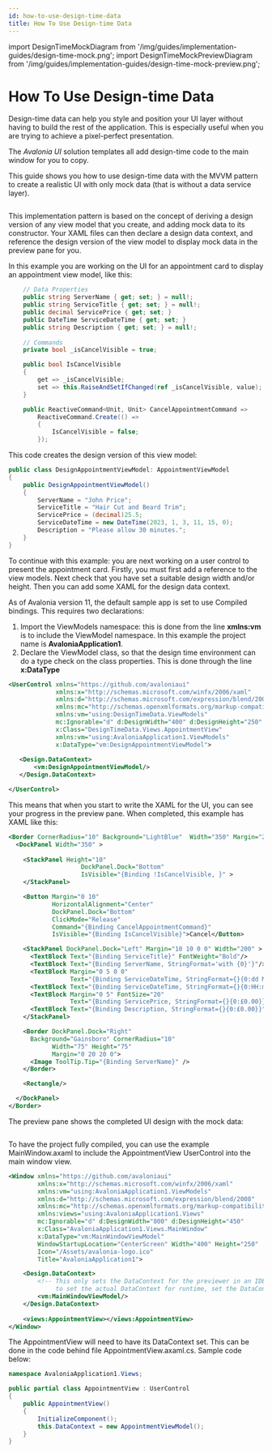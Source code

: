 ```yaml
---
id: how-to-use-design-time-data
title: How To Use Design-time Data
---
```


import DesignTimeMockDiagram from '/img/guides/implementation-guides/design-time-mock.png';
import DesignTimeMockPreviewDiagram from '/img/guides/implementation-guides/design-time-mock-preview.png';

# How To Use Design-time Data

Design-time data can help you style and position your UI layer without having to build the rest of the application. This is especially useful when you are trying to achieve a pixel-perfect presentation.

The _Avalonia UI_ solution templates all add design-time code to the main window for you to copy.

This guide shows you how to use design-time data with the MVVM pattern to create a realistic UI with only mock data (that is without a data service layer). 

<img src={DesignTimeMockDiagram} alt=""/>

This implementation pattern is based on the concept of deriving a design version of any view model that you create, and adding mock data to its constructor. Your XAML files can then declare a design data context, and reference the design version of the view model to display mock data in the preview pane for you.

In this example you are working on the UI for an appointment card to display an appointment view model, like this:

```csharp
    // Data Properties
    public string ServerName { get; set; } = null!;
    public string ServiceTitle { get; set; } = null!;    
    public decimal ServicePrice { get; set; }
    public DateTime ServiceDateTime { get; set; }
    public string Description { get; set; } = null!;  
    
    // Commands
    private bool _isCancelVisible = true;

    public bool IsCancelVisible
    {
        get => _isCancelVisible;
        set => this.RaiseAndSetIfChanged(ref _isCancelVisible, value);
    }

    public ReactiveCommand<Unit, Unit> CancelAppointmentCommand =>
        ReactiveCommand.Create(() =>
        {
            IsCancelVisible = false;
        });

```

This code creates the design version of this view model:

```csharp
public class DesignAppointmentViewModel: AppointmentViewModel
{
    public DesignAppointmentViewModel()
    {
        ServerName = "John Price";
        ServiceTitle = "Hair Cut and Beard Trim";
        ServicePrice = (decimal)25.5;
        ServiceDateTime = new DateTime(2023, 1, 3, 11, 15, 0);
        Description = "Please allow 30 minutes.";
    }
}
```

To continue with this example: you are next working on a user control to present the appointment card. Firstly, you must first add a reference to the view models. Next check that you have set a suitable design width and/or height. Then you can add some XAML for the design data context. 

As of Avalonia version 11, the default sample app is set to use Compiled bindings. This requires two declarations:
1. Import the ViewModels namespace: this is done from the line **xmlns:vm** is to include the ViewModel namespace. In this example the project name is **AvaloniaApplication1**.
2. Declare the ViewModel class, so that the design time environment can do a type check on the class properties. This is done through the line **x:DataType**
   
```xml
<UserControl xmlns="https://github.com/avaloniaui"
             xmlns:x="http://schemas.microsoft.com/winfx/2006/xaml"
             xmlns:d="http://schemas.microsoft.com/expression/blend/2008"
             xmlns:mc="http://schemas.openxmlformats.org/markup-compatibility/2006"
             xmlns:vm="using:DesignTimeData.ViewModels"
             mc:Ignorable="d" d:DesignWidth="400" d:DesignHeight="250"
             x:Class="DesignTimeData.Views.AppointmentView"
             xmlns:vm="using:AvaloniaApplication1.ViewModels"
             x:DataType="vm:DesignAppointmentViewModel">
   
   <Design.DataContext>    
       <vm:DesignAppointmentViewModel/>
   </Design.DataContext>

</UserControl>
```

This means that when you start to write the XAML for the UI, you can see your progress in the preview pane. When completed, this example has XAML like this:

```xml
<Border CornerRadius="10" Background="LightBlue"  Width="350" Margin="20">
  <DockPanel Width="350" >
      
    <StackPanel Height="10"
                    DockPanel.Dock="Bottom"
                    IsVisible="{Binding !IsCancelVisible, }" >
    </StackPanel>

    <Button Margin="0 10"
            HorizontalAlignment="Center"
            DockPanel.Dock="Bottom"
            ClickMode="Release"
            Command="{Binding CancelAppointmentCommand}"
            IsVisible="{Binding IsCancelVisible}">Cancel</Button>

    <StackPanel DockPanel.Dock="Left" Margin="10 10 0 0" Width="200" >
      <TextBlock Text="{Binding ServiceTitle}" FontWeight="Bold"/>
      <TextBlock Text="{Binding ServerName, StringFormat='with {0}'}"/>
      <TextBlock Margin="0 5 0 0" 
                 Text="{Binding ServiceDateTime, StringFormat={}{0:dd MMM yyyy}}"/>
      <TextBlock Text="{Binding ServiceDateTime, StringFormat={}{0:HH:mm}}"/>
      <TextBlock Margin="0 5" FontSize="20" 
                 Text="{Binding ServicePrice, StringFormat={}{0:£0.00}}"/>
      <TextBlock Text="{Binding Description, StringFormat={}{0:£0.00}}"/>
    </StackPanel>

    <Border DockPanel.Dock="Right"
      Background="Gainsboro" CornerRadius="10"
            Width="75" Height="75"
            Margin="0 20 20 0">
      <Image ToolTip.Tip="{Binding ServerName}" />
    </Border>

    <Rectangle/>

  </DockPanel>
</Border>
```

The preview pane shows the completed UI design with the mock data:

<img src={DesignTimeMockPreviewDiagram} alt=""/>

To have the project fully compiled, you can use the example MainWindow.axaml to include the AppointmentView UserControl into the main window view.

```xml
<Window xmlns="https://github.com/avaloniaui"
        xmlns:x="http://schemas.microsoft.com/winfx/2006/xaml"
        xmlns:vm="using:AvaloniaApplication1.ViewModels"
        xmlns:d="http://schemas.microsoft.com/expression/blend/2008"
        xmlns:mc="http://schemas.openxmlformats.org/markup-compatibility/2006"
        xmlns:views="using:AvaloniaApplication1.Views"
        mc:Ignorable="d" d:DesignWidth="800" d:DesignHeight="450"
        x:Class="AvaloniaApplication1.Views.MainWindow"
        x:DataType="vm:MainWindowViewModel"
        WindowStartupLocation="CenterScreen" Width="400" Height="250"
        Icon="/Assets/avalonia-logo.ico"
        Title="AvaloniaApplication1">

    <Design.DataContext>
        <!-- This only sets the DataContext for the previewer in an IDE,
             to set the actual DataContext for runtime, set the DataContext property in code (look at App.axaml.cs) -->
        <vm:MainWindowViewModel/>
    </Design.DataContext>
    
    <views:AppointmentView></views:AppointmentView>
</Window>
```

The AppointmentView will need to have its DataContext set. This can be done in the code behind file AppointmentView.axaml.cs. Sample code below:

```csharp
namespace AvaloniaApplication1.Views;

public partial class AppointmentView : UserControl
{
    public AppointmentView()
    {
        InitializeComponent();
        this.DataContext = new AppointmentViewModel();
    }
}
```

